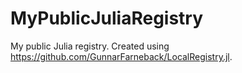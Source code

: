 # MyPublicJuliaRegistry

My public Julia registry. Created using https://github.com/GunnarFarneback/LocalRegistry.jl.